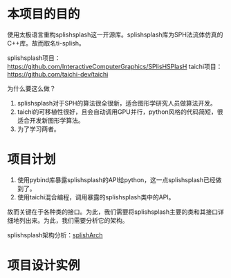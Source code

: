 # 本项目的目的

使用太极语言重构splishsplash这一开源库。splishsplash库为SPH法流体仿真的C++库。故而取名ti-splish。
    

splishsplash项目：https://github.com/InteractiveComputerGraphics/SPlisHSPlasH
taichi项目：https://github.com/taichi-dev/taichi
    

为什么要这么做？

  1. splishsplash对于SPH的算法很全很新，适合图形学研究人员做算法开发。
  2. taichi的可移植性很好，且会自动调用GPU并行，python风格的代码简短，很适合开发新图形学算法。
  3. 为了学习两者。

# 项目计划

1. 使用pybind库暴露splishsplash的API给python，这一点splishsplash已经做到了。
2. 使用taichi混合编程，调用暴露的splishsplash类中的API。

故而关键在于各种类的接口。为此，我们需要将splishsplash主要的类和其接口详细地列出来。为此，我们需要分析它的架构。



splishsplash架构分析：[splishArch](./doc/splishArch.md)



# 项目设计实例









